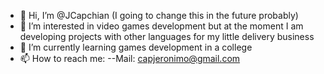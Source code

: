 - 👋 Hi, I’m @JCapchian (I going to change this in the future probably)
- 👀 I’m interested in video games development but at the moment I am developing projects with other languages for my little delivery business
- 🌱 I’m currently learning games development in a college
- 📫 How to reach me:
--Mail: capjeronimo@gmail.com

<!---
JCapchian/JCapchian is a ✨ special ✨ repository because its `README.md` (this file) appears on your GitHub profile.
You can click the Preview link to take a look at your changes.
--->
